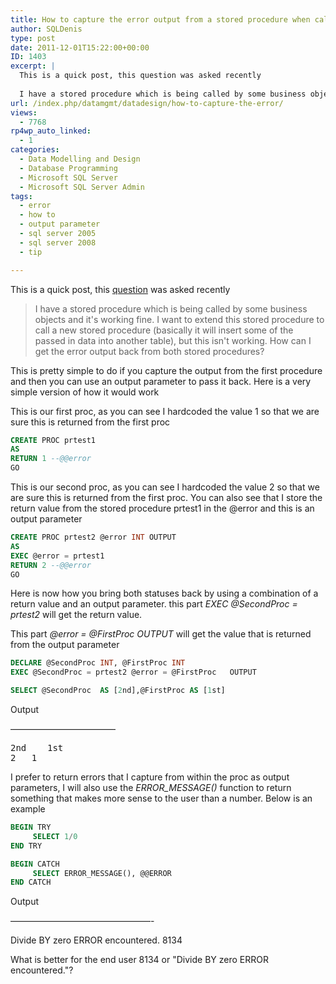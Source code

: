 ```yaml
---
title: How to capture the error output from a stored procedure when calling another stored procedure in SQL Server?
author: SQLDenis
type: post
date: 2011-12-01T15:22:00+00:00
ID: 1403
excerpt: |
  This is a quick post, this question was asked recently
  
  I have a stored procedure which is being called by some business objects and it's working fine. I want to extend this stored procedure to call a new stored procedure (basically it will insert som&hellip;
url: /index.php/datamgmt/datadesign/how-to-capture-the-error/
views:
  - 7768
rp4wp_auto_linked:
  - 1
categories:
  - Data Modelling and Design
  - Database Programming
  - Microsoft SQL Server
  - Microsoft SQL Server Admin
tags:
  - error
  - how to
  - output parameter
  - sql server 2005
  - sql server 2008
  - tip

---
```

This is a quick post, this [question][1] was asked recently

> I have a stored procedure which is being called by some business objects and it's working fine. I want to extend this stored procedure to call a new stored procedure (basically it will insert some of the passed in data into another table), but this isn't working. How can I get the error output back from both stored procedures?

This is pretty simple to do if you capture the output from the first procedure and then you can use an output parameter to pass it back. Here is a very simple version of how it would work

This is our first proc, as you can see I hardcoded the value 1 so that we are sure this is returned from the first proc

```sql
CREATE PROC prtest1
AS
RETURN 1 --@@error
GO
```

This is our second proc, as you can see I hardcoded the value 2 so that we are sure this is returned from the first proc. You can also see that I store the return value from the stored procedure prtest1 in the @error and this is an output parameter

```sql
CREATE PROC prtest2 @error INT OUTPUT
AS
EXEC @error = prtest1
RETURN 2 --@@error
GO
```
Here is now how you bring both statuses back by using a combination of a return value and an output parameter. this part _EXEC @SecondProc = prtest2_ will get the return value. 

This part _@error = @FirstProc OUTPUT_ will get the value that is returned from the output parameter

```sql
DECLARE @SecondProc INT, @FirstProc INT
EXEC @SecondProc = prtest2 @error = @FirstProc   OUTPUT

SELECT @SecondProc  AS [2nd],@FirstProc AS [1st]
```

Output
  
————————————

<pre>2nd	1st
2	1	</pre>

I prefer to return errors that I capture from within the proc as output parameters, I will also use the _ERROR_MESSAGE()_ function to return something that makes more sense to the user than a number. Below is an example

```sql
BEGIN TRY
     SELECT 1/0
END TRY

BEGIN CATCH
     SELECT ERROR_MESSAGE(), @@ERROR
END CATCH
```

Output
  
————————————————-
  
Divide BY zero ERROR encountered. 8134

What is better for the end user 8134 or "Divide BY zero ERROR encountered."?

 [1]: http://stackoverflow.com/questions/8171359/capture-the-error-output-from-a-stored-procedure-when-calling-another-stored-pro/8171572#8171572
